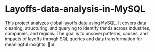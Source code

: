 # Layoffs-data-analysis-in-MySQL
This project analyzes global layoffs data using MySQL. It covers data cleaning, structuring, and querying to identify trends across industries, companies, and regions. The goal is to uncover patterns, causes, and impacts of layoffs through SQL queries and data transformation for meaningful insights. 🚀📊
